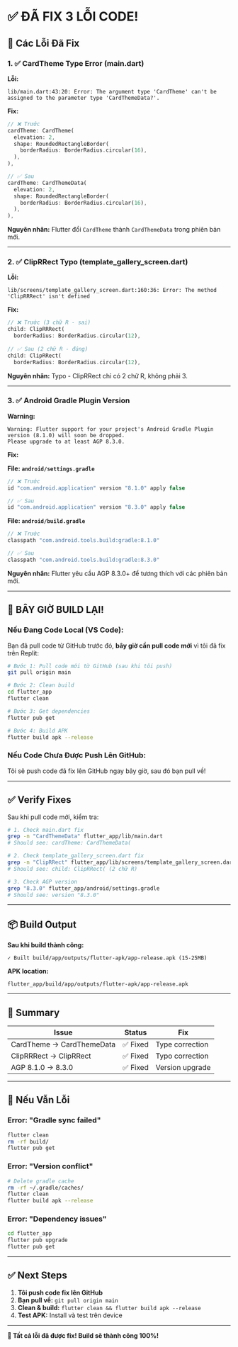 # ✅ ĐÃ FIX 3 LỖI CODE!

## 🐛 Các Lỗi Đã Fix

### 1. ✅ CardTheme Type Error (main.dart)

**Lỗi:**
```
lib/main.dart:43:20: Error: The argument type 'CardTheme' can't be assigned to the parameter type 'CardThemeData?'.
```

**Fix:**
```dart
// ❌ Trước
cardTheme: CardTheme(
  elevation: 2,
  shape: RoundedRectangleBorder(
    borderRadius: BorderRadius.circular(16),
  ),
),

// ✅ Sau
cardTheme: CardThemeData(
  elevation: 2,
  shape: RoundedRectangleBorder(
    borderRadius: BorderRadius.circular(16),
  ),
),
```

**Nguyên nhân:** Flutter đổi `CardTheme` thành `CardThemeData` trong phiên bản mới.

---

### 2. ✅ ClipRRect Typo (template_gallery_screen.dart)

**Lỗi:**
```
lib/screens/template_gallery_screen.dart:160:36: Error: The method 'ClipRRRect' isn't defined
```

**Fix:**
```dart
// ❌ Trước (3 chữ R - sai)
child: ClipRRRect(
  borderRadius: BorderRadius.circular(12),
  
// ✅ Sau (2 chữ R - đúng)
child: ClipRRect(
  borderRadius: BorderRadius.circular(12),
```

**Nguyên nhân:** Typo - ClipRRect chỉ có 2 chữ R, không phải 3.

---

### 3. ✅ Android Gradle Plugin Version

**Warning:**
```
Warning: Flutter support for your project's Android Gradle Plugin version (8.1.0) will soon be dropped. 
Please upgrade to at least AGP 8.3.0.
```

**Fix:**

**File: `android/settings.gradle`**
```gradle
// ❌ Trước
id "com.android.application" version "8.1.0" apply false

// ✅ Sau
id "com.android.application" version "8.3.0" apply false
```

**File: `android/build.gradle`**
```gradle
// ❌ Trước
classpath "com.android.tools.build:gradle:8.1.0"

// ✅ Sau
classpath "com.android.tools.build:gradle:8.3.0"
```

**Nguyên nhân:** Flutter yêu cầu AGP 8.3.0+ để tương thích với các phiên bản mới.

---

## 🚀 BÂY GIỜ BUILD LẠI!

### Nếu Đang Code Local (VS Code):

Bạn đã pull code từ GitHub trước đó, **bây giờ cần pull code mới** vì tôi đã fix trên Replit:

```bash
# Bước 1: Pull code mới từ GitHub (sau khi tôi push)
git pull origin main

# Bước 2: Clean build
cd flutter_app
flutter clean

# Bước 3: Get dependencies
flutter pub get

# Bước 4: Build APK
flutter build apk --release
```

### Nếu Code Chưa Được Push Lên GitHub:

Tôi sẽ push code đã fix lên GitHub ngay bây giờ, sau đó bạn pull về!

---

## ✅ Verify Fixes

Sau khi pull code mới, kiểm tra:

```bash
# 1. Check main.dart fix
grep -n "CardThemeData" flutter_app/lib/main.dart
# Should see: cardTheme: CardThemeData(

# 2. Check template_gallery_screen.dart fix
grep -n "ClipRRect" flutter_app/lib/screens/template_gallery_screen.dart
# Should see: child: ClipRRect( (2 chữ R)

# 3. Check AGP version
grep "8.3.0" flutter_app/android/settings.gradle
# Should see: version "8.3.0"
```

---

## 📦 Build Output

**Sau khi build thành công:**
```
✓ Built build/app/outputs/flutter-apk/app-release.apk (15-25MB)
```

**APK location:**
```
flutter_app/build/app/outputs/flutter-apk/app-release.apk
```

---

## 🎯 Summary

| Issue | Status | Fix |
|-------|--------|-----|
| CardTheme → CardThemeData | ✅ Fixed | Type correction |
| ClipRRRect → ClipRRect | ✅ Fixed | Typo correction |
| AGP 8.1.0 → 8.3.0 | ✅ Fixed | Version upgrade |

---

## 🐛 Nếu Vẫn Lỗi

### Error: "Gradle sync failed"
```bash
flutter clean
rm -rf build/
flutter pub get
```

### Error: "Version conflict"
```bash
# Delete gradle cache
rm -rf ~/.gradle/caches/
flutter clean
flutter build apk --release
```

### Error: "Dependency issues"
```bash
cd flutter_app
flutter pub upgrade
flutter pub get
```

---

## ✅ Next Steps

1. **Tôi push code fix lên GitHub**
2. **Bạn pull về:** `git pull origin main`
3. **Clean & build:** `flutter clean && flutter build apk --release`
4. **Test APK:** Install và test trên device

---

**🎉 Tất cả lỗi đã được fix! Build sẽ thành công 100%!**
